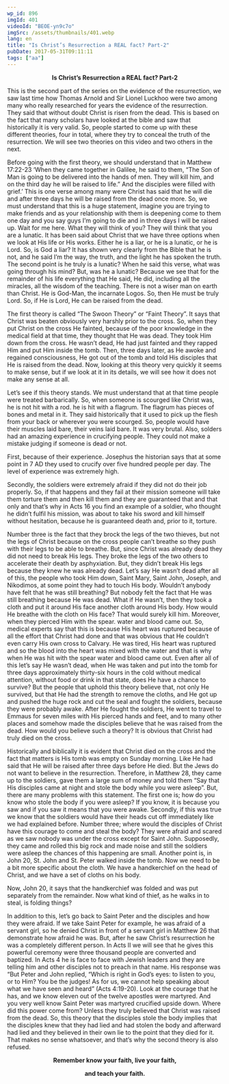 ```yaml
---
wp_id: 896
imgId: 401
videoId: "BEOE-yn9c7o"
imgSrc: /assets/thumbnails/401.webp
lang: en
title: "Is Christ’s Resurrection a REAL fact? Part-2"
pubDate: 2017-05-31T09:11:11
tags: ["aa"]
---
```


<p style="text-align: center;"><strong>Is Christ’s Resurrection a REAL fact? Part-2</strong></p>
<p>This is the second part of the series on the evidence of the resurrection, we saw last time how Thomas Arnold and Sir Lionel Luckhoo were two among many who really researched for years the evidence of the resurrection. They said that without doubt Christ is risen from the dead. This is based on the fact that many scholars have looked at the bible and saw that historically it is very valid. So, people started to come up with these different theories, four in total, where they try to conceal the truth of the resurrection. We will see two theories on this video and two others in the next.</p>
<p>Before going with the first theory, we should understand that in Matthew 17:22-23 ‘When they came together in Galilee, he said to them, “The Son of Man is going to be delivered into the hands of men. They will kill him, and on the third day he will be raised to life.” And the disciples were filled with grief.’ This is one verse among many were Christ has said that he will die and after three days he will be raised from the dead once more. So, we must understand that this is a huge statement, imagine you are trying to make friends and as your relationship with them is deepening come to them one day and you say guys I’m going to die and in three days I will be raised up. Wait for me here. What they will think of you? They will think that you are a lunatic. It has been said about Christ that we have three options when we look at His life or His works. Either he is a liar, or he is a lunatic, or he is Lord. So, is God a liar? It has shown very clearly from the Bible that he is not, and he said I’m the way, the truth, and the light he has spoken the truth. The second point is he truly is a lunatic? When he said this verse, what was going through his mind? But, was he a lunatic? Because we see that for the remainder of his life everything that He said, He did, including all the miracles, all the wisdom of the teaching. There is not a wiser man on earth than Christ. He is God-Man, the incarnate Logos. So, then He must be truly Lord. So, if He is Lord, He can be raised from the dead.</p>
<p>The first theory is called “The Swoon Theory” or “Faint Theory”. It says that Christ was beaten obviously very harshly prior to the cross. So, when they put Christ on the cross He fainted, because of the poor knowledge in the medical field at that time, they thought that He was dead. They took Him down from the cross. He wasn’t dead, He had just fainted and they rapped Him and put Him inside the tomb. Then, three days later, as He awoke and regained consciousness, He got out of the tomb and told His disciples that He is raised from the dead. Now, looking at this theory very quickly it seems to make sense, but if we look at it in its details, we will see how it does not make any sense at all.</p>
<p>Let’s see if this theory stands. We must understand that at that time people were treated barbarically. So, when someone is scourged like Christ was, he is not hit with a rod. he is hit with a flagrum. The flagrum has pieces of bones and metal in it. They said historically that it used to pick up the flesh from your back or wherever you were scourged. So, people would have their muscles laid bare, their veins laid bare. It was very brutal. Also, solders had an amazing experience in crucifying people. They could not make a mistake judging if someone is dead or not.</p>
<p>First, because of their experience. Josephus the historian says that at some point in 7 AD they used to crucify over five hundred people per day. The level of experience was extremely high.</p>
<p>Secondly, the soldiers were extremely afraid if they did not do their job properly. So, if that happens and they fail at their mission someone will take them torture them and then kill them and they are guaranteed that and that only and that’s why in Acts 16 you find an example of a soldier, who thought he didn’t fulfil his mission, was about to take his sword and kill himself without hesitation, because he is guaranteed death and, prior to it, torture.</p>
<p>Number three is the fact that they brock the legs of the two thieves, but not the legs of Christ because on the cross people can’t breathe so they push with their legs to be able to breathe. But, since Christ was already dead they did not need to break His legs. They broke the legs of the two others to accelerate their death by asphyxiation. But, they didn’t break His legs because they knew he was already dead. Let’s say He wasn’t dead after all of this, the people who took Him down, Saint Mary, Saint John, Joseph, and Nikodimos, at some point they had to touch His body. Wouldn’t anybody have felt that he was still breathing? But nobody felt the fact that He was still breathing because He was dead. What if He wasn’t, then they took a cloth and put it around His face another cloth around His body. How would He breathe with the cloth on His face? That would surely kill him. Moreover, when they pierced Him with the spear. water and blood came out. So, medical experts say that this is because His heart was ruptured because of all the effort that Christ had done and that was obvious that He couldn’t even carry His own cross to Calvary. He was tired, His heart was ruptured and so the blood into the heart was mixed with the water and that is why when He was hit with the spear water and blood came out. Even after all of this let’s say He wasn’t dead, when He was taken and put into the tomb for three days approximately thirty-six hours in the cold without medical attention, without food or drink in that state, does He have a chance to survive? But the people that uphold this theory believe that, not only He survived, but that He had the strength to remove the cloths, and He got up and pushed the huge rock and cut the seal and fought the soldiers, because they were probably awake. After He fought the soldiers, He went to travel to Emmaus for seven miles with His pierced hands and feet, and to many other places and somehow made the disciples believe that he was raised from the dead. How would you believe such a theory? It is obvious that Christ had truly died on the cross.</p>
<p>Historically and biblically it is evident that Christ died on the cross and the fact that matters is His tomb was empty on Sunday morning. Like He had said that He will be raised after three days before He died. But the Jews do not want to believe in the resurrection. Therefore, in Matthew 28, they came up to the soldiers, gave them a large sum of money and told them “Say that His disciples came at night and stole the body while you were asleep”. But, there are many problems with this statement. The first one is; how do you know who stole the body if you were asleep? If you know, it is because you saw and if you saw it means that you were awake. Secondly, if this was true we know that the soldiers would have their heads cut off immediately like we had explained before. Number three; where would the disciples of Christ have this courage to come and steal the body? They were afraid and scared as we saw nobody was under the cross except for Saint John. Supposedly, they came and rolled this big rock and made noise and still the soldiers were asleep the chances of this happening are small. Another point is, in John 20, St. John and St. Peter walked inside the tomb. Now we need to be a bit more specific about the cloth. We have a handkerchief on the head of Christ, and we have a set of cloths on his body.</p>
<p>Now, John 20, it says that the handkerchief was folded and was put separately from the remainder. Now what kind of thief, as he walks in to steal, is folding things?</p>
<p>In addition to this, let’s go back to Saint Peter and the disciples and how they were afraid. If we take Saint Peter for example, he was afraid of a servant girl, so he denied Christ in front of a servant girl in Matthew 26 that demonstrate how afraid he was. But, after he saw Christ’s resurrection he was a completely different person. In Acts II we will see that he gives this powerful ceremony were three thousand people are converted and baptized. In Acts 4 he is face to face with Jewish leaders and they are telling him and other disciples not to preach in that name. His response was “But Peter and John replied, “Which is right in God’s eyes: to listen to you, or to Him? You be the judges! As for us, we cannot help speaking about what we have seen and heard” (Acts 4:19-20). Look at the courage that he has, and we know eleven out of the twelve apostles were martyred. And you very well know Saint Peter was martyred crucified upside down. Where did this power come from? Unless they truly believed that Christ was raised from the dead. So, this theory that the disciples stole the body implies that the disciples knew that they had lied and had stolen the body and afterward had lied and they believed in their own lie to the point that they died for it. That makes no sense whatsoever, and that’s why the second theory is also refused.</p>
<p style="text-align: center;"><strong>Remember know your faith, live your faith, </strong></p>
<p style="text-align: center;"><strong>and teach your faith.</strong></p>
